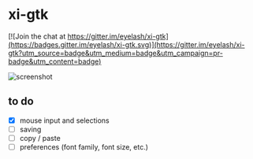 # xi-gtk

[![Join the chat at https://gitter.im/eyelash/xi-gtk](https://badges.gitter.im/eyelash/xi-gtk.svg)](https://gitter.im/eyelash/xi-gtk?utm_source=badge&utm_medium=badge&utm_campaign=pr-badge&utm_content=badge)

![screenshot](https://raw.githubusercontent.com/eyelash/xi-gtk/master/screenshot.png)

## to do

- [x] mouse input and selections
- [ ] saving
- [ ] copy / paste
- [ ] preferences (font family, font size, etc.)
